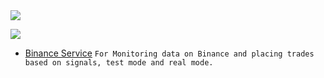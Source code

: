 <img src="https://github-profile-trophy.vercel.app/?username=liqtags&theme=onedark"/>

![](https://komarev.com/ghpvc/?username=liqtags&color=blue&style=flat)

- [Binance Service](https://github.com/liqtags/BinanceService) `For Monitoring data on Binance and placing trades based on signals, test mode and real mode.`
